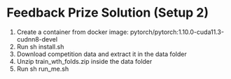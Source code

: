# Feedback Prize Solution (Setup 2)

1. Create a container from docker image: pytorch/pytorch:1.10.0-cuda11.3-cudnn8-devel
2. Run sh install.sh
3. Download competition data and extract it in the data folder
4. Unzip train_wth_folds.zip inside the data folder
5. Run sh run_me.sh
